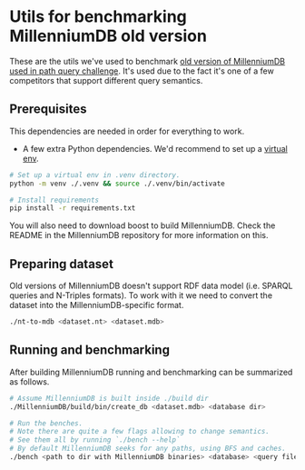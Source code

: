 # Utils for benchmarking MillenniumDB old version

These are the utils we've used to benchmark [old version of MillenniumDB used in path query challenge](https://github.com/MillenniumDB/MillenniumDB/tree/path_query_challenge). It's used due to the fact it's one of a few competitors that support different query semantics.

## Prerequisites

This dependencies are needed in order for everything to work.

* A few extra Python dependencies. We'd recommend to set up a [virtual env](https://docs.python.org/3/library/venv.html).

```bash
# Set up a virtual env in .venv directory.
python -m venv ./.venv && source ./.venv/bin/activate

# Install requirements
pip install -r requirements.txt
```

You will also need to download boost to build MillenniumDB. Check the README in the MillenniumDB repository for more information on this.

## Preparing dataset

Old versions of MillenniumDB doesn't support RDF data model (i.e. SPARQL queries and N-Triples formats). To work with it we need to convert the dataset into the MillenniumDB-specific format.

```bash
./nt-to-mdb <dataset.nt> <dataset.mdb>
```

## Running and benchmarking

After building MillenniumDB running and benchmarking can be summarized as follows.

```bash
# Assume MillenniumDB is built inside ./build dir
./MillenniumDB/build/bin/create_db <dataset.mdb> <database dir> 

# Run the benches.
# Note there are quite a few flags allowing to change semantics.
# See them all by running `./bench --help`
# By default MillenniumDB seeks for any paths, using BFS and caches.
./bench <path to dir with MillenniumDB binaries> <database> <query file>
```
